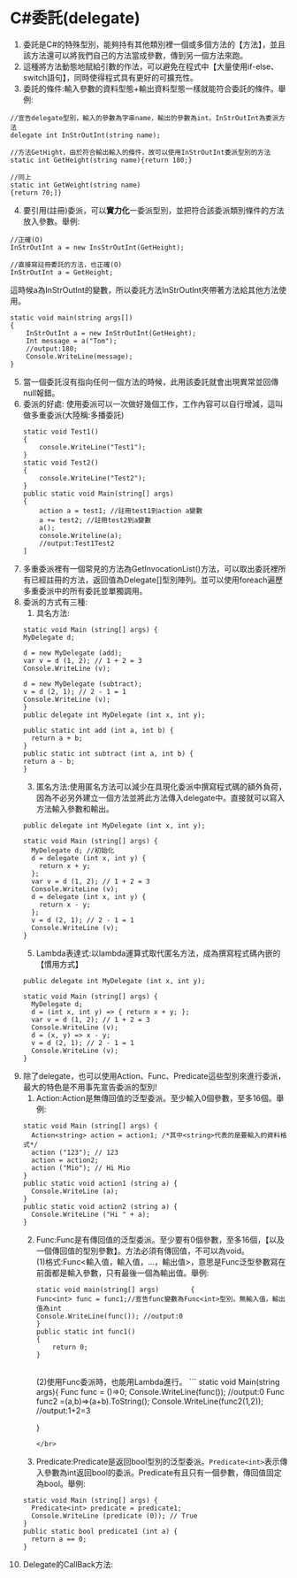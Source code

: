 # C#委託(delegate)
1. 委託是C#的特殊型別，能夠持有其他類別裡一個或多個方法的【方法】，並且該方法還可以將我們自己的方法當成參數，傳到另一個方法來跑。
2. 這種將方法動態地賦給引數的作法，可以避免在程式中【大量使用if-else、switch語句】，同時使得程式具有更好的可擴充性。
3. 委託的條件:輸入參數的資料型態+輸出資料型態一樣就能符合委託的條件。舉例:
```
//宣告delegate型別，輸入的參數為字串name，輸出的參數為int。InStrOutInt為委派方法
delegate int InStrOutInt(string name);

//方法GetHight，由於符合輸出輸入的條件，故可以使用InStrOutInt委派型別的方法
static int GetHeight(string name){return 180;}

//同上
static int GetWeight(string name)
{return 70;]}
```
4. 要引用(註冊)委派，可以**實力化**一委派型別，並把符合該委派類別條件的方法放入參數。舉例:
```
//正確(O)
InStrOutInt a = new InsStrOutInt(GetHeight);

//直接寫註冊委託的方法，也正確(O)
InStrOutInt a = GetHeight;
```
這時候a為InStrOutInt的變數，所以委託方法InStrOutInt夾帶著方法給其他方法使用。
```
static void main(string args[])
{
    InStrOutInt a = new InStrOutInt(GetHeight);
    Int message = a("Tom");
    //output:180;
    Console.WriteLine(message);
}
```
5. 當一個委託沒有指向任何一個方法的時候，此用該委託就會出現異常並回傳null報錯。
6. 委派的好處:
使用委派可以一次做好幾個工作，工作內容可以自行增減，這叫做多重委派(大陸稱:多播委託)
    ```
    static void Test1()
    {
        console.WriteLine("Test1");
    }
    static void Test2()
    {
        console.WriteLine("Test2");
    }
    public static void Main(string[] args)
    {
        action a = test1; //註冊test1到action a變數
        a += test2; //註冊test2到a變數
        a();
        console.Writeline(a);
        //output:Test1Test2
    ]
    ```
7. 多重委派裡有一個常見的方法為GetInvocationList()方法，可以取出委託裡所有已經註冊的方法，返回值為Delegate[]型別陣列。並可以使用foreach遍歷多重委派中的所有委託並單獨調用。
8. 委派的方式有三種:
    1. 具名方法:
    ```
    static void Main (string[] args) {
    MyDelegate d;

    d = new MyDelegate (add);
    var v = d (1, 2); // 1 + 2 = 3
    Console.WriteLine (v);

    d = new MyDelegate (subtract);
    v = d (2, 1); // 2 - 1 = 1
    Console.WriteLine (v);
    }
    public delegate int MyDelegate (int x, int y);

    public static int add (int a, int b) {
      return a + b;
    }
    public static int subtract (int a, int b) {
    return a - b;
    }

    ```
    3. 匿名方法:使用匿名方法可以減少在具現化委派中撰寫程式碼的額外負荷，因為不必另外建立一個方法並將此方法傳入delegate中。直接就可以寫入方法輸入參數和輸出。
    ```
    public delegate int MyDelegate (int x, int y);

    static void Main (string[] args) {
      MyDelegate d; //初始化
      d = delegate (int x, int y) {
        return x + y;
      };
      var v = d (1, 2); // 1 + 2 = 3
      Console.WriteLine (v);
      d = delegate (int x, int y) {
        return x - y;
      };
      v = d (2, 1); // 2 - 1 = 1
      Console.WriteLine (v);
    }
    ```
    5. Lambda表達式:以lambda運算式取代匿名方法，成為撰寫程式碼內嵌的【慣用方式】
    ```
    public delegate int MyDelegate (int x, int y);
    
    static void Main (string[] args) {
      MyDelegate d;
      d = (int x, int y) => { return x + y; };
      var v = d (1, 2); // 1 + 2 = 3
      Console.WriteLine (v);
      d = (x, y) => x - y;
      v = d (2, 1); // 2 - 1 = 1
      Console.WriteLine (v);
    }
    ```
9. 除了delegate，也可以使用Action、Func、Predicate這些型別來進行委派，最大的特色是不用事先宣告委派的型別!
    1. Action:Action是無傳回值的泛型委派。至少輸入0個參數，至多16個。舉例:
    ```
    static void Main (string[] args) { 
      Action<string> action = action1; /*其中<string>代表的是要輸入的資料格式*/
      action ("123"); // 123
      action = action2;
      action ("Mio"); // Hi Mio
    }
    public static void action1 (string a) {
      Console.WriteLine (a);
    }
    public static void action2 (string a) {
      Console.WriteLine ("Hi " + a);
    }

    ```
    2. Func:Func是有傳回值的泛型委派。至少要有0個參數，至多16個，【以及一個傳回值的型別參數】。方法必須有傳回值，不可以為void。</br>
        (1)格式:Func<輸入值，輸入值，...，輸出值>，意思是Func泛型參數寫在前面都是輸入參數，只有最後一個為輸出值。舉例:
        ```
        static void main(string[] args)        {    
        Func<int> func = func1;//宣告func變數為Func<int>型別，無輸入值，輸出值為int
        Console.WriteLine(func()); //output:0
        }
        public static int func1()
        {
            return 0;
        }
        ```
        </br>
        (2)使用Func委派時，也能用Lambda進行。
        ```
        static void Main(string args){
            Func<int> func = ()=>0;
            Console.WriteLine(func()); //output:0
            Func<int,int,string> func2 =(a,b)=>(a+b).ToString();
            Console.WriteLine(func2(1,2)); //output:1+2=3
        
        }
        ```
        </br>
    3. Predicate:Predicate是返回bool型別的泛型委派。`Predicate<int>`表示傳入參數為int返回bool的委派。Predicate有且只有一個參數，傳回值固定為bool。舉例:
    ```
    static void Main (string[] args) {
      Predicate<int> predicate = predicate1;
      Console.WriteLine (predicate (0)); // True
    }
    public static bool predicate1 (int a) {
      return a == 0;
    }

    ```
10. Delegate的CallBack方法:
     
        

    
    